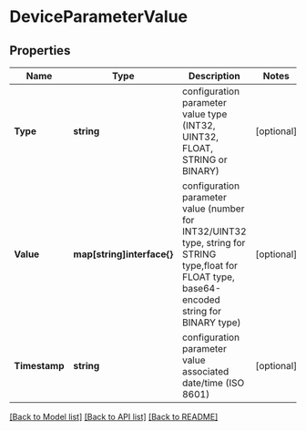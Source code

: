 # DeviceParameterValue

## Properties

Name | Type | Description | Notes
------------ | ------------- | ------------- | -------------
**Type** | **string** | configuration parameter value type (INT32, UINT32, FLOAT, STRING or BINARY) | [optional] 
**Value** | **map[string]interface{}** | configuration parameter value (number for INT32/UINT32 type, string for STRING type,float for FLOAT type, base64-encoded string for BINARY type)  | [optional] 
**Timestamp** | **string** | configuration parameter value associated date/time (ISO 8601) | [optional] 

[[Back to Model list]](../README.md#documentation-for-models) [[Back to API list]](../README.md#documentation-for-api-endpoints) [[Back to README]](../README.md)


